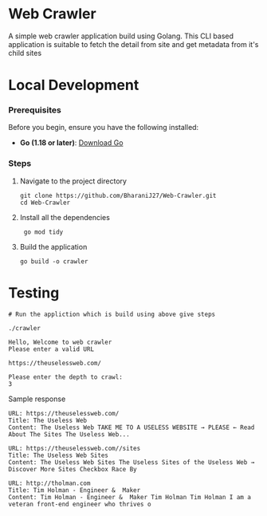 # Web Crawler

A simple web crawler application build using Golang. This CLI based application is suitable to fetch the detail from site and get metadata from it's child sites


# Local Development

### Prerequisites
Before you begin, ensure you have the following installed:

- **Go (1.18 or later)**: [Download Go](https://golang.org/dl/)


### Steps

1. Navigate to the project directory
   ```shell
   git clone https://github.com/BharaniJ27/Web-Crawler.git
   cd Web-Crawler
   ```
2. Install all the dependencies
   ```shell
    go mod tidy
   ```
3. Build the application
    ```shell
   go build -o crawler
    ```

# Testing
```shell
# Run the appliction which is build using above give steps

./crawler

Hello, Welcome to web crawler
Please enter a valid URL

https://theuselessweb.com/

Please enter the depth to crawl:
3
```

Sample response
```shell
URL: https://theuselessweb.com/ 
Title: The Useless Web 
Content: The Useless Web TAKE ME TO A USELESS WEBSITE → PLEASE ← Read About The Sites The Useless Web... 
 
URL: https://theuselessweb.com//sites 
Title: The Useless Web Sites 
Content: The Useless Web Sites The Useless Sites of the Useless Web → Discover More Sites Checkbox Race By 
 
URL: http://tholman.com 
Title: Tim Holman - Engineer &  Maker 
Content: Tim Holman - Engineer &  Maker Tim Holman Tim Holman I am a veteran front-end engineer who thrives o
```